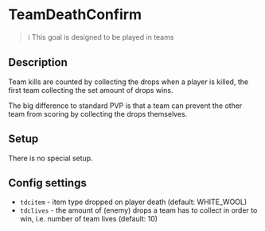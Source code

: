 # TeamDeathConfirm

> ℹ This goal is designed to be played in teams

## Description

Team kills are counted by collecting the drops when a player is killed, the first team collecting the set amount of drops wins.

The big difference to standard PVP is that a team can prevent the other team from scoring by collecting the drops themselves.

## Setup

There is no special setup.

## Config settings

- `tdcitem` \- item type dropped on player death (default: WHITE_WOOL)
- `tdclives` \- the amount of (enemy) drops a team has to collect in order to win, i.e. number of team lives 
(default: 10)
